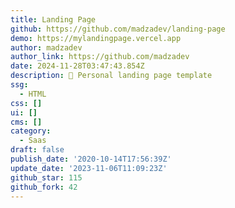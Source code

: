 ```yaml
---
title: Landing Page
github: https://github.com/madzadev/landing-page
demo: https://mylandingpage.vercel.app
author: madzadev
author_link: https://github.com/madzadev
date: 2024-11-28T03:47:43.854Z
description: 🎉 Personal landing page template
ssg:
  - HTML
css: []
ui: []
cms: []
category:
  - Saas
draft: false
publish_date: '2020-10-14T17:56:39Z'
update_date: '2023-11-06T11:09:23Z'
github_star: 115
github_fork: 42
---
```

